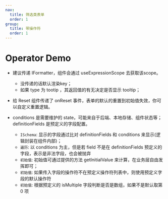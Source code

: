 ```yaml
---
nav:
  title: 筛选类表单
  order: 1
group:
  title: 带操作符
  order: 1
---
```


# Operator Demo

- 建议传递 IFormatter，组件会通过 useExpressionScope 去获取该scope。
  - 没传递的话默认渲染key；
  - 如果 type 为 tootip ，其返回值的有无决定是否显示 tooltip；

- 给 Reset 组件传递了 onReset 事件，表单的默认的重置到初始值失效，你可以自定义重置逻辑。

- conditions 是需要维护的 state，可能来自于后端、本地存储、组件状态等；definitionFields 是预定义的字段配置。
  - `ISchema`: 显示的字段通过比对 definitionFields 和 conditions 来显示(逻辑封装在组件内部)；
  - `遍历`: 以 conditions 为主，但是若 field 不是在 definitionFields 预定义的字段，表示是非法字段，也会被抛弃
  - `初始值`: 初始值可通过提供的方法 getInitialValue 来计算，在业务层自由发挥即可；
  - `初始值`: 如果传入字段的操作符不在预定义操作符列表中，则使用预定义字段的默认操作符
  - `初始值`: 根据预定义的 isMultiple 字段判断是否是数组，如果不是默认取第 0 项

<code src="../demos/operator/Schema.tsx"></code>
